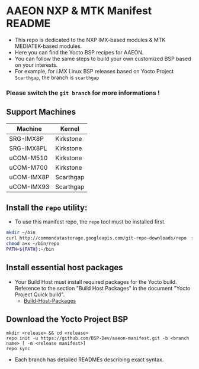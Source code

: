 # AAEON NXP & MTK Manifest README
- This repo is dedicated to the NXP IMX-based modules & MTK MEDIATEK-based modules.
- Here you can find the Yocto BSP recipes for AAEON.
- You can follow the same steps to build your own customized BSP based on your interests.
- For example, for i.MX Linux BSP releases based on Yocto Project `Scarthgap`, the branch is `scarthgap`

### **Please switch the `git branch` for more informations !**

## Support Machines
|  Machine  |   Kernel  |
|-----------| --------- |
| SRG-IMX8P | Kirkstone |
| SRG-IMX8PL| Kirkstone |
| uCOM-M510 | Kirkstone |
| uCOM-M700 | Kirkstone |
| uCOM-IMX8P| Scarthgap |
| uCOM-IMX93| Scarthgap |

## Install the `repo` utility:
- To use this manifest repo, the `repo` tool must be installed first.
```bash
mkdir ~/bin
curl http://commondatastorage.googleapis.com/git-repo-downloads/repo  > ~/bin/repo
chmod a+x ~/bin/repo
PATH=${PATH}:~/bin
```
## Install essential host packages
- Your Build Host must install required packages for the Yocto build. Reference to the section "Build Host Packages" in the document "Yocto Project Quick build".
    - [Build-Host-Packages](https://docs.yoctoproject.org/5.0.3/brief-yoctoprojectqs/index.html#build-host-packages)
## Download the Yocto Project BSP
```plaintext
mkdir <release> && cd <release>
repo init -u https://github.com/BSP-Dev/aaeon-manifest.git -b <branch name> [ -m <release manifest>]
repo sync
```
- Each branch has detailed READMEs describing exact syntax.